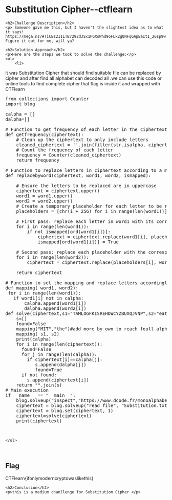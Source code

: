 <title>Substitution Cipher--ctflearn </title>
 

<!DOCTYPE html>
<html>
 
<body>
    <h1>Substitution Cipher--ctflearn </h1>

    <h2>Challenge Description</h2>
    <p> Someone gave me this, but I haven't the slightest idea as to what it says! https://mega.nz/#!iCBz2IIL!B7292dJSx1PGXoWhd9oFLk2g0NFqGApBaItI_2Gsp9w Figure it out for me, will ya?
</p>

    <h2>Solution Approach</h2>
    <p>Here are the steps we took to solve the challenge:</p>
    <ol> 
        <li>
it was Substitution Cipher that should find suitable file can be replaced by cipher
and after find all alphabet can decoded all .we can use this code or online tools
to find complete cipher that flag is inside it and wrapped with CTFlearn
<pre>
from collections import Counter
import blog

calpha = []
dalpha=[]

# Function to get frequency of each letter in the ciphertext
def getfrequency(ciphertext):
    # Clean up the ciphertext to only include letters
    cleaned_ciphertext = ''.join(filter(str.isalpha, ciphertext))
    # Count the frequency of each letter
    frequency = Counter(cleaned_ciphertext)
    return frequency

# Function to replace letters in ciphertext according to a mapping using placeholders
def replacebyword(ciphertext, word1, word2, ismapped):
    
    # Ensure the letters to be replaced are in uppercase
    ciphertext = ciphertext.upper()
    word1 = word1.upper()
    word2 = word2.upper()
    # Create a temporary placeholder for each letter to be replaced
    placeholders = [chr(i + 256) for i in range(len(word1))]
    
    # First pass: replace each letter in word1 with its corresponding placeholder
    for i in range(len(word1)):
        if not ismapped[ord(word1[i])]:
            ciphertext = ciphertext.replace(word1[i], placeholders[i])
            ismapped[ord(word1[i])] = True
    
    # Second pass: replace each placeholder with the corresponding letter in word2
    for i in range(len(word2)):
        ciphertext = ciphertext.replace(placeholders[i], word2[i])
    
    return ciphertext

# Function to set the mapping and replace letters accordingly
def mapping( word1, word2):   
 for i in range(len(word1)):
   if word1[i] not in calpha:
       calpha.append(word1[i])
       dalpha.append(word2[i])
def solve(ciphertext,s1="TAMLOGFKISREHDWCYZBUXQJVNP",s2="eatsionrhldcpmuwfbygvkqxz "):
    s=[] 
    found=False   
    mapping("MIT","the")#add more by own to reach foull alphabet like below          
    mapping( s1, s2)
    print(calpha)               
    for i in range(len(ciphertext)):
      found=False
      for j in range(len(calpha)):   
        if ciphertext[i]==calpha[j]:
           s.append(dalpha[j]) 
           found=True
      if not found:
        s.append(ciphertext[i])                
    return "".join(s)
# Main execution
if __name__ == "__main__":
    blog.solveup("inspect","https://www.dcode.fr/monoalphabetic-substitution","") #if site not work use code for mapping and run flag
    ciphertext = blog.solveup("read file", "Substitution.txt", "")
    ciphertext = blog.set(ciphertext, 1)
    ciphertext=solve(ciphertext)
    print(ciphertext)
 

</pre>
    </ol>
<br>
    <h2>Flag</h2>
    <p class="flag">CTFlearn{ifonlymoderncryptowaslikethis}
</p>

    <h2>Conclusion</h2>
    <p>this is a medium chanllenge for Substitution Cipher </p>

</body>
</html>
